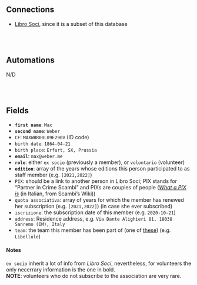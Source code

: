 ## Connections

- [Libro Soci], since it is a subset of this database

<br>
<br>

## Automations

N/D

<br>
<br>

## Fields

- **`first name`**: `Max`
- **`second name`**: `Weber`
- `CF`: `MAXWBR00L09E290V` (ID code)
- `birth date`: `1864-04-21`
- `birth place`: `Erfurt, SX, Prussia`
- **`email`**: `max@weber.me`
- **`role`**: either `ex socio` (previously a member), or `volontario` (volunteer)
- **`edition`**: array of the years whose editions this person participated to as staff member (e.g. `[2021,2022]`)
- `PIX`: should be a link to another person in Libro Soci; PIX stands for <q>Partner in Crime Scambi</q> and PIXs are couples of people (*<a href='https://wiki.scambi.org/books/base-knowledge/page/pix' target='_blank' title='PIX - Manuale di Scambiologia' hreflang='it'>What a PIX is</a>* (in Italian, from Scambi’s Wiki))
- `quota associativa`: array of years for which the member has renewed her subscription (e.g. `[2021,2022]`) (in case she ever subscribed)
- `iscrizione`: the subscription date of this member (e.g. `2020-10-21`)
- `address`: Residence address, e.g. `Via Dante Alighieri 81, 18038 Sanremo (IM), Italy`
- `team`: the team this member has been part of (one of <a href='https://wiki.scambi.org/books/base-knowledge/page/gruppi' target='_blank' title='Gruppi - Manuale di Scambiologia' hreflang='it'>these</a>) (e.g. `Libellule`)

#### Notes

`ex socio` inherit a lot of info from *Libro Soci*, nevertheless, for volunteers the only necerrary information is the one in bold.  
**NOTE**: volunteers who do not subscribe to the association are very rare.

[Relations]: Relations.md
[Program]: Program.md
[Ideas]: Ideas.md
[Libro Soci]: LibroSoci.md
[Staff]: Staff.md
[Dissolvenze]: Dissolvenze.md
[Public]: Public.md
[Newsletter]: Newsletter.md
